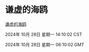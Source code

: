 # 谦虚的海鸥
[谦虚的海鸥](http://219.139.197.74:56308/qxdho/course/base/hotlink/index.php)

2024年 10月 28日 星期一 14:10:02 CST

2024年 10月 28日 星期一 06:10:02 GMT

